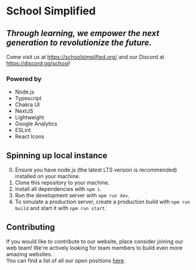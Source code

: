 # School Simplified

## _Through learning, we empower the next generation to revolutionize the future._

Come visit us at <https://schoolsimplified.org/> and our Discord at
<https://discord.gg/school>!

### Powered by

-   Node.js
-   Typescript
-   Chakra UI
-   NextJS
-   Lightweight
-   Google Analytics
-   ESLint
-   React Icons

## Spinning up local instance

0. Ensure you have node.js (the latest LTS version is recommended) installed on
   your machine.
1. Clone this repository to your machine.
2. Install all dependencies with `npm i`.
3. Run the development server with `npm run dev`.
4. To simulate a production server, create a production build with
   `npm run build` and start it with `npm run start`.

## Contributing

If you would like to contribute to our website, place consider joining our web
team! We're actively looking for team members to build even more amazing
websites.  
You can find a list of all our open positions
[here](https://schoolsimplified.org/volunteer).
